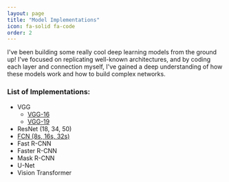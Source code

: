 ```yaml
---
layout: page
title: "Model Implementations"
icon: fa-solid fa-code
order: 2
---
```


I've been building some really cool deep learning models from the ground up! I've focused on replicating well-known architectures, and by coding each layer and connection myself, I've gained a deep understanding of how these models work and how to build complex networks.

### List of Implementations:

- VGG
  - [VGG-16](https://github.com/Billa-Man/model-implementations/blob/main/vgg_16.py)
  - [VGG-19](https://github.com/Billa-Man/model-implementations/blob/main/vgg_19.py)
- ResNet (18, 34, 50)
- [FCN (8s, 16s, 32s)](https://github.com/Billa-Man/model-implementations/blob/main/fcn.py)
- Fast R-CNN
- Faster R-CNN
- Mask R-CNN
- U-Net
- Vision Transformer

